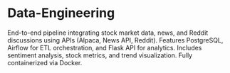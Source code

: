 # Data-Engineering
End-to-end pipeline integrating stock market data, news, and Reddit discussions using APIs (Alpaca, News API, Reddit). Features PostgreSQL, Airflow for ETL orchestration, and Flask API for analytics. Includes sentiment analysis, stock metrics, and trend visualization. Fully containerized via Docker.
